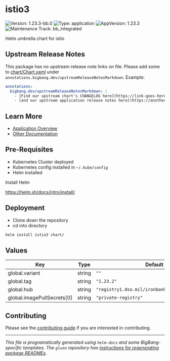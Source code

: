 <!-- Warning: Do not manually edit this file. See notes on gluon + helm-docs at the end of this file for more information. -->
# istio3

![Version: 1.23.3-bb.0](https://img.shields.io/badge/Version-1.23.3--bb.0-informational?style=flat-square) ![Type: application](https://img.shields.io/badge/Type-application-informational?style=flat-square) ![AppVersion: 1.23.3](https://img.shields.io/badge/AppVersion-1.23.3-informational?style=flat-square) ![Maintenance Track: bb_integrated](https://img.shields.io/badge/Maintenance_Track-bb_integrated-green?style=flat-square)

Helm umbrella chart for istio

## Upstream Release Notes

This package has no upstream release note links on file. Please add some to [chart/Chart.yaml](chart/Chart.yaml) under `annotations.bigbang.dev/upstreamReleaseNotesMarkdown`.
Example:
```yaml
annotations:
  bigbang.dev/upstreamReleaseNotesMarkdown: |
    - [Find our upstream chart's CHANGELOG here](https://link-goes-here/CHANGELOG.md)
    - [and our upstream application release notes here](https://another-link-here/RELEASE_NOTES.md)
```

## Learn More

- [Application Overview](docs/overview.md)
- [Other Documentation](docs/)

## Pre-Requisites

- Kubernetes Cluster deployed
- Kubernetes config installed in `~/.kube/config`
- Helm installed

Install Helm

https://helm.sh/docs/intro/install/

## Deployment

- Clone down the repository
- cd into directory

```bash
helm install istio3 chart/
```

## Values

| Key | Type | Default | Description |
|-----|------|---------|-------------|
| global.variant | string | `""` |  |
| global.tag | string | `"1.23.2"` |  |
| global.hub | string | `"registry1.dso.mil/ironbank/opensource/istio"` |  |
| global.imagePullSecrets[0] | string | `"private-registry"` |  |

## Contributing

Please see the [contributing guide](./CONTRIBUTING.md) if you are interested in contributing.

---

_This file is programatically generated using `helm-docs` and some BigBang-specific templates. The `gluon` repository has [instructions for regenerating package READMEs](https://repo1.dso.mil/big-bang/product/packages/gluon/-/blob/master/docs/bb-package-readme.md)._

